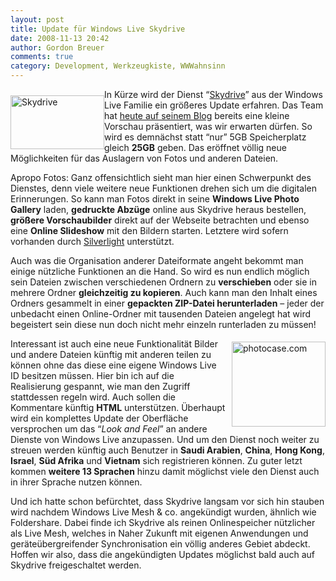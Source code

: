 ```yaml
---
layout: post
title: Update für Windows Live Skydrive
date: 2008-11-13 20:42
author: Gordon Breuer
comments: true
category: Development, Werkzeugkiste, WWWahnsinn
---
```

<p><img title="Skydrive" style="border-right: 0px; border-top: 0px; display: inline; margin: 10px 0px 0px; border-left: 0px; border-bottom: 0px" height="86" alt="Skydrive" src="http://anheledirwp.blob.core.windows.net/wordpress/2008/11/Skydrive_3.jpg" width="150" align="left" border="0" /> In Kürze wird der Dienst “<a href="http://skydrive.live.com/" target="_blank">Skydrive</a>” aus der Windows Live Familie ein größeres Update erfahren. Das Team hat <a href="http://skydriveteam.spaces.live.com/blog/cns!977F793E846B3C96!11672.entry" target="_blank">heute auf seinem Blog</a> bereits eine kleine Vorschau präsentiert, was wir erwarten dürfen. So wird es demnächst statt “nur” 5GB Speicherplatz gleich <strong>25GB</strong> geben. Das eröffnet völlig neue Möglichkeiten für das Auslagern von Fotos und anderen Dateien.</p>  <p>Apropo Fotos: Ganz offensichtlich sieht man hier einen Schwerpunkt des Dienstes, denn viele weitere neue Funktionen drehen sich um die digitalen Erinnerungen. So kann man Fotos direkt in seine <strong>Windows Live Photo Gallery</strong> laden, <strong>gedruckte Abzüge</strong> online aus Skydrive heraus bestellen, <strong>größere Vorschaubilder</strong> direkt auf der Webseite betrachten und ebenso eine <strong>Online Slideshow</strong> mit den Bildern starten. Letztere wird sofern vorhanden durch <a href="http://silverlight.net/" target="_blank">Silverlight</a> unterstützt.</p>  <p>Auch was die Organisation anderer Dateiformate angeht bekommt man einige nützliche Funktionen an die Hand. So wird es nun endlich möglich sein Dateien zwischen verschiedenen Ordnern zu <strong>verschieben</strong> oder sie in mehrere Ordner <strong>gleichzeitig zu kopieren</strong>. Auch kann man den Inhalt eines Ordners gesammelt in einer <strong>gepackten ZIP-Datei herunterladen</strong> – jeder der unbedacht einen Online-Ordner mit tausenden Dateien angelegt hat wird begeistert sein diese nun doch nicht mehr einzeln runterladen zu müssen!</p>  <p><img title="photocase.com" style="border-right: 0px; border-top: 0px; display: inline; margin: 5px 0px 0px 10px; border-left: 0px; border-bottom: 0px" height="136" alt="photocase.com" src="http://anheledirwp.blob.core.windows.net/wordpress/2008/11/27564203739166HR_3.jpg" width="150" align="right" border="0" /> Interessant ist auch eine neue Funktionalität Bilder und andere Dateien künftig mit anderen teilen zu können ohne das diese eine eigene Windows Live ID besitzen müssen. Hier bin ich auf die Realisierung gespannt, wie man den Zugriff stattdessen regeln wird. Auch sollen die Kommentare künftig <strong>HTML</strong> unterstützen. Überhaupt wird ein komplettes Update der Oberfläche versprochen um das “<em>Look and Feel</em>” an andere Dienste von Windows Live anzupassen. Und um den Dienst noch weiter zu streuen werden künftig auch Benutzer in <strong>Saudi Arabien</strong>, <strong>China</strong>, <strong>Hong Kong</strong>, <strong>Israel</strong>, <strong>Süd Afrika</strong> und <strong>Vietnam</strong> sich registrieren können. Zu guter letzt kommen <strong>weitere 13 Sprachen</strong> hinzu damit möglichst viele den Dienst auch in ihrer Sprache nutzen können.</p>  <p>Und ich hatte schon befürchtet, dass Skydrive langsam vor sich hin stauben wird nachdem Windows Live Mesh &amp; co. angekündigt wurden, ähnlich wie Foldershare. Dabei finde ich Skydrive als reinen Onlinespeicher nützlicher als Live Mesh, welches in Naher Zukunft mit eigenen Anwendungen und geräteübergreifender Synchronisation ein völlig anderes Gebiet abdeckt. Hoffen wir also, dass die angekündigten Updates möglichst bald auch auf Skydrive freigeschaltet werden.</p>
